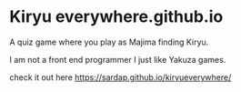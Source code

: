 # Kiryu everywhere.github.io

A quiz game where you play as Majima finding Kiryu. 

I am not a front end programmer I just like Yakuza games.

check it out here https://sardap.github.io/kiryueverywhere/
